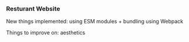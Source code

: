 ### Resturant Website
New things implemented: using ESM modules + bundling using Webpack

Things to improve on: aesthetics
